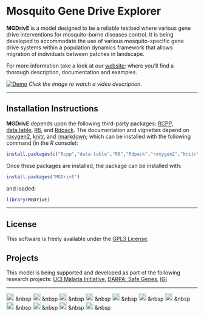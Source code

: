 # Mosquito Gene Drive Explorer


**MGDrivE** is a model designed to be a reliable testbed where various gene drive interventions for mosquito-borne diseases control. It is being developed to accommodate the use of various mosquito-specific gene drive systems within a population dynamics framework that allows migration of individuals between patches in landscape.

For more information take a look at our <a href="https://marshalllab.github.io/MGDrivE/">website</a>; where you'll find a thorough description, documentation and examples.


[![Demo](https://marshalllab.github.io/MGDrivE/images/crispr.jpg)](https://www.youtube.com/watch?time_continue=3&v=sZXuUtToszw)
_Click the image to watch a video description._

<hr>


## Installation Instructions

**MGDrivE** depends upon the following third-party packages: [RCPP](https://cran.r-project.org/web/packages/Rcpp/index.html), [data.table](https://cran.r-project.org/web/packages/data.table/index.html), [R6](https://cran.r-project.org/web/packages/R6/index.html), and [Rdpack](https://cran.r-project.org/web/packages/Rdpack/index.html). The documentation and vignettes depend on [roxygen2](https://cran.r-project.org/web/packages/roxygen2/index.html), [knitr](https://cran.r-project.org/web/packages/knitr/index.html), and [rmarkdown](https://cran.r-project.org/web/packages/rmarkdown/index.html); which can be installed with the following command (in the _R_ console):

```R
install.packages(c("Rcpp","data.table","R6","Rdpack","roxygen2","knitr","rmarkdown"))
```

Once these packages are installed, the package can be installed with:

```R
install.packages("MGDrivE")
```

and loaded:

```R
library(MGDrivE)
```

<hr>

## License

This software is freely available under the [GPL3 License](https://www.gnu.org/licenses/gpl-3.0.en.html).


## Projects

This model is being supported and developed as part of the following research projects: [UCI Malaria Initiative](https://news.uci.edu/7517/05/08/uci-establishes-malaria-initiative-to-fight-deadly-disease-in-africa/), [DARPA: Safe Genes](https://www.darpa.mil/program/safe-genes), [IGI](https://innovativegenomics.org/)

<hr>

  <img src="https://marshalllab.github.io/MGDrivE//images/berkeley.jpg" height="20px"> &nbsp
  <img src="https://marshalllab.github.io/MGDrivE//images/UCD.jpg" height="20px"> &nbsp
  <img src="https://marshalllab.github.io/MGDrivE//images/UCI.png" height="20px"> &nbsp
  <img src="https://marshalllab.github.io/MGDrivE//images/UCLA.png" height="20px"> &nbsp
  <img src="https://marshalllab.github.io/MGDrivE//images/UCR.jpg" height="20px"> &nbsp
  <img src="https://marshalllab.github.io/MGDrivE//images/UCSD.png" height="20px"> &nbsp
  <img src="https://marshalllab.github.io/MGDrivE//images/JPL.png" height="20px"> &nbsp
  <img src="https://marshalllab.github.io/MGDrivE//images/DARPA.jpg" height="20px"> &nbsp
  <img src="https://marshalllab.github.io/MGDrivE//images/IGI.png" height="20px"> &nbsp
  <img src="https://marshalllab.github.io/MGDrivE//images/nvidia.jpg" height="20px"> &nbsp
  <img src="https://marshalllab.github.io/MGDrivE//images/UCIMI.png" height="20px"> &nbsp
